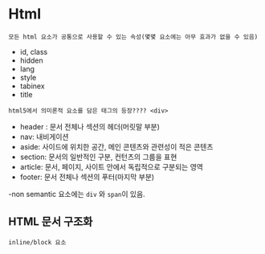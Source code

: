 # Html

```
모든 html 요소가 공통으로 사용할 수 있는 속성(몇몇 요소에는 아무 효과가 없을 수 있음)
```

* id, class
* hidden
* lang
* style
* tabinex
* title

```
html5에서 의미론적 요소를 담은 태그의 등장???? <div>
```

* header : 문서 전체나 섹션의 헤더(머릿말 부분)
* nav: 내비게이션
* aside: 사이드에 위치한 공간, 메인 콘텐츠와 관련성이 적은 콘텐츠
* section: 문서의 일반적인 구분, 컨턴츠의 그룹을 표현
* article: 문서, 페이지, 사이트 안에서 독립적으로 구분되는 영역
* footer: 문서 전체나 섹션의 푸터(마지막 부분)

-non semantic 요소에는 `div` 와 `span`이 있음.



## HTML 문서 구조화

`inline/block 요소`





